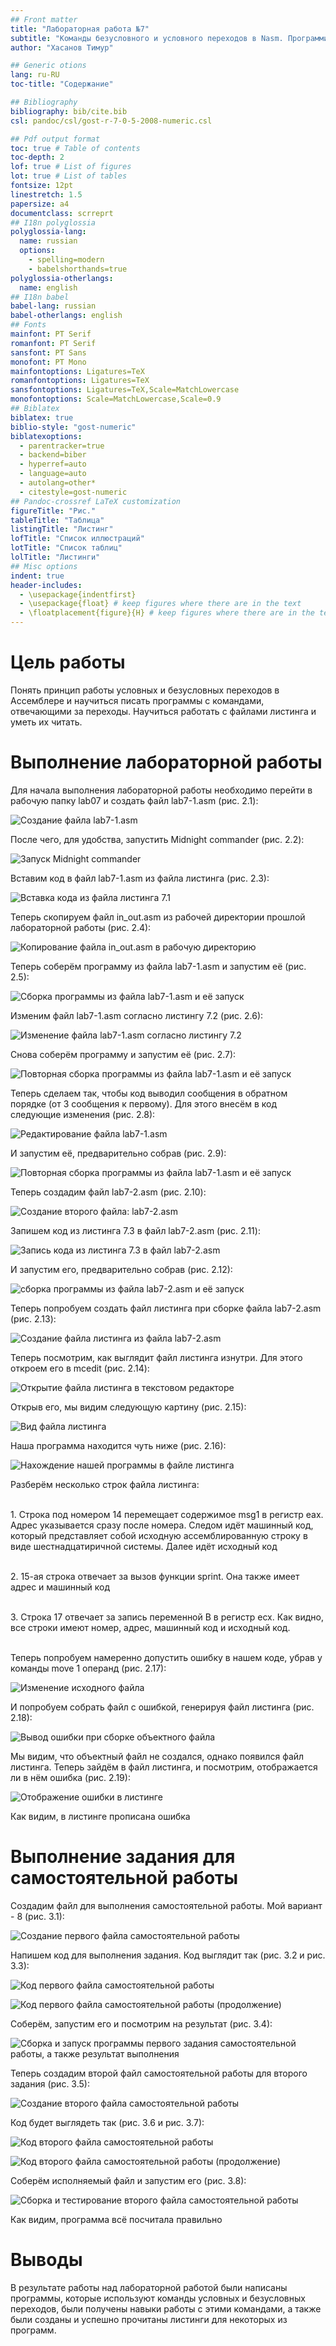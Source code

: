 ```yaml
---
## Front matter
title: "Лабораторная работа №7"
subtitle: "Команды безусловного и условного переходов в Nasm. Программирование ветвлений"
author: "Хасанов Тимур"

## Generic otions
lang: ru-RU
toc-title: "Содержание"

## Bibliography
bibliography: bib/cite.bib
csl: pandoc/csl/gost-r-7-0-5-2008-numeric.csl

## Pdf output format
toc: true # Table of contents
toc-depth: 2
lof: true # List of figures
lot: true # List of tables
fontsize: 12pt
linestretch: 1.5
papersize: a4
documentclass: scrreprt
## I18n polyglossia
polyglossia-lang:
  name: russian
  options:
	- spelling=modern
	- babelshorthands=true
polyglossia-otherlangs:
  name: english
## I18n babel
babel-lang: russian
babel-otherlangs: english
## Fonts
mainfont: PT Serif
romanfont: PT Serif
sansfont: PT Sans
monofont: PT Mono
mainfontoptions: Ligatures=TeX
romanfontoptions: Ligatures=TeX
sansfontoptions: Ligatures=TeX,Scale=MatchLowercase
monofontoptions: Scale=MatchLowercase,Scale=0.9
## Biblatex
biblatex: true
biblio-style: "gost-numeric"
biblatexoptions:
  - parentracker=true
  - backend=biber
  - hyperref=auto
  - language=auto
  - autolang=other*
  - citestyle=gost-numeric
## Pandoc-crossref LaTeX customization
figureTitle: "Рис."
tableTitle: "Таблица"
listingTitle: "Листинг"
lofTitle: "Список иллюстраций"
lotTitle: "Список таблиц"
lolTitle: "Листинги"
## Misc options
indent: true
header-includes:
  - \usepackage{indentfirst}
  - \usepackage{float} # keep figures where there are in the text
  - \floatplacement{figure}{H} # keep figures where there are in the text
---
```


# Цель работы

Понять принцип работы условных и безусловных переходов в Ассемблере и научиться писать программы с командами, отвечающими за переходы. Научиться работать с файлами листинга и уметь их читать.

# Выполнение лабораторной работы

Для начала выполнения лабораторной работы необходимо перейти в рабочую папку lab07 и создать файл lab7-1.asm (рис. 2.1):

![Создание файла lab7-1.asm](https://github.com/tihasanov/-study_2023-2024_arh-pc/blob/master/labs/lab07/report/image/7.1.png?raw=true)

После чего, для удобства, запустить Midnight commander (рис. 2.2):

![Запуск Midnight commander](https://github.com/tihasanov/-study_2023-2024_arh-pc/blob/master/labs/lab07/report/image/7.2.png?raw=true)

Вставим код в файл lab7-1.asm из файла листинга (рис. 2.3):

![Вставка кода из файла листинга 7.1](https://github.com/tihasanov/-study_2023-2024_arh-pc/blob/master/labs/lab07/report/image/7.3.png?raw=true)

Теперь скопируем файл in_out.asm из рабочей директории прошлой лабораторной работы (рис. 2.4):

![Копирование файла in_out.asm в рабочую директорию](https://github.com/tihasanov/-study_2023-2024_arh-pc/blob/master/labs/lab07/report/image/7.4.png?raw=true)

Теперь соберём программу из файла lab7-1.asm и запустим её (рис. 2.5):

![Сборка программы из файла lab7-1.asm и её запуск](https://github.com/tihasanov/-study_2023-2024_arh-pc/blob/master/labs/lab07/report/image/7.5.png?raw=true)

Изменим файл lab7-1.asm согласно листингу 7.2 (рис. 2.6):

![Изменение файла lab7-1.asm согласно листингу 7.2](https://github.com/tihasanov/-study_2023-2024_arh-pc/blob/master/labs/lab07/report/image/7.6.png?raw=true)

Снова соберём программу и запустим её (рис. 2.7):

![Повторная сборка программы из файла lab7-1.asm и её запуск](https://github.com/tihasanov/-study_2023-2024_arh-pc/blob/master/labs/lab07/report/image/7.7.png?raw=true)

Теперь сделаем так, чтобы код выводил сообщения в обратном порядке (от 3 сообщения к первому). Для этого внесём в код следующие изменения (рис. 2.8):

![Редактирование файла lab7-1.asm](https://github.com/tihasanov/-study_2023-2024_arh-pc/blob/master/labs/lab07/report/image/7.8.png?raw=true)

И запустим её, предварительно собрав (рис. 2.9):

![Повторная сборка программы из файла lab7-1.asm и её запуск](https://github.com/tihasanov/-study_2023-2024_arh-pc/blob/master/labs/lab07/report/image/7.9.png?raw=true)

Теперь создадим файл lab7-2.asm (рис. 2.10):

![Создание второго файла: lab7-2.asm](https://github.com/tihasanov/-study_2023-2024_arh-pc/blob/master/labs/lab07/report/image/7.10.png?raw=true)

Запишем код из листинга 7.3 в файл lab7-2.asm (рис. 2.11):

![Запись кода из листинга 7.3 в файл lab7-2.asm](https://github.com/tihasanov/-study_2023-2024_arh-pc/blob/master/labs/lab07/report/image/7.11.png?raw=true)

И запустим его, предварительно собрав (рис. 2.12):

![сборка программы из файла lab7-2.asm и её запуск](https://github.com/tihasanov/-study_2023-2024_arh-pc/blob/master/labs/lab07/report/image/7.12.png?raw=true)

Теперь попробуем создать файл листинга при сборке файла lab7-2.asm (рис. 2.13):

![Создание файла листинга из файла lab7-2.asm](https://github.com/tihasanov/-study_2023-2024_arh-pc/blob/master/labs/lab07/report/image/7.13.png?raw=true)

Теперь посмотрим, как выглядит файл листинга изнутри. Для этого откроем его в mcedit (рис. 2.14):

![Открытие файла листинга в текстовом редакторе](https://github.com/tihasanov/-study_2023-2024_arh-pc/blob/master/labs/lab07/report/image/7.14.png?raw=true)

Открыв его, мы видим следующую картину (рис. 2.15):

![Вид файла листинга](https://github.com/tihasanov/-study_2023-2024_arh-pc/blob/master/labs/lab07/report/image/7.15.png?raw=true)

Наша программа находится чуть ниже (рис. 2.16):

![Нахождение нашей программы в файле листинга](https://github.com/tihasanov/-study_2023-2024_arh-pc/blob/master/labs/lab07/report/image/7.16.png?raw=true)

Разберём несколько строк файла листинга:

<p><br>1. Строка под номером 14 перемещает содержимое msg1 в регистр eax. Адрес указывается сразу после номера. Следом идёт машинный код, который представляет собой исходную ассемблированную строку в виде шестнадцатиричной системы. Далее идёт исходный код
<p><br>2. 15-ая строка отвечает за вызов функции sprint. Она также имеет адрес и машинный код
<p><br>3. Строка 17 отвечает за запись переменной B в регистр ecx. Как видно, все строки имеют номер, адрес, машинный код и исходный код.

<p><br>Теперь попробуем намеренно допустить ошибку в нашем коде, убрав у команды move 1 операнд (рис. 2.17):

![Изменение исходного файла](https://github.com/tihasanov/-study_2023-2024_arh-pc/blob/master/labs/lab07/report/image/7.17.png?raw=true)

И попробуем собрать файл с ошибкой, генерируя файл листинга (рис. 2.18):

![Вывод ошибки при сборке объектного файла](https://github.com/tihasanov/-study_2023-2024_arh-pc/blob/master/labs/lab07/report/image/7.18.png?raw=true)

Мы видим, что объектный файл не создался, однако появился файл листинга.
Теперь зайдём в файл листинга, и посмотрим, отображается ли в нём ошибка (рис. 2.19):

![Отображение ошибки в листинге](https://github.com/tihasanov/-study_2023-2024_arh-pc/blob/master/labs/lab07/report/image/7.19.png?raw=true)

Как видим, в листинге прописана ошибка

# Выполнение задания для самостоятельной работы

Создадим файл для выполнения самостоятельной работы. Мой вариант - 8 (рис. 3.1):

![Создание первого файла самостоятельной работы](https://github.com/tihasanov/-study_2023-2024_arh-pc/blob/master/labs/lab07/report/image/7.20.png?raw=true)

Напишем код для выполнения задания. Код выглядит так (рис. 3.2 и рис. 3.3):

![Код первого файла самостоятельной работы](https://github.com/tihasanov/-study_2023-2024_arh-pc/blob/master/labs/lab07/report/image/7.21.png?raw=true)

![Код первого файла самостоятельной работы (продолжение)](https://github.com/tihasanov/-study_2023-2024_arh-pc/blob/master/labs/lab07/report/image/7.22.png?raw=true)

Соберём, запустим его и посмотрим на результат (рис. 3.4):

![Сборка и запуск программы первого задания самостоятельной работы, а также результат выполнения](https://github.com/tihasanov/-study_2023-2024_arh-pc/blob/master/labs/lab07/report/image/7.23.png?raw=true)

Теперь создадим второй файл самостоятельной работы для второго задания (рис. 3.5):

![Создание второго файла самостоятельной работы](https://github.com/tihasanov/-study_2023-2024_arh-pc/blob/master/labs/lab07/report/image/7.24.png?raw=true)

Код будет выглядеть так (рис. 3.6 и рис. 3.7):

![Код второго файла самостоятельной работы](https://github.com/tihasanov/-study_2023-2024_arh-pc/blob/master/labs/lab07/report/image/7.25.png?raw=true)

![Код второго файла самостоятельной работы (продолжение)](https://github.com/tihasanov/-study_2023-2024_arh-pc/blob/master/labs/lab07/report/image/7.26.png?raw=true)

Соберём исполняемый файл и запустим его (рис. 3.8):

![Сборка и тестирование второго файла самостоятельной работы](https://github.com/tihasanov/-study_2023-2024_arh-pc/blob/master/labs/lab07/report/image/7.27.png?raw=true)

Как видим, программа всё посчитала правильно

# Выводы

В результате работы над лабораторной работой были написаны программы, которые используют команды условных и безусловных переходов, были получены навыки работы с этими командами, а также были созданы и успешно прочитаны листинги для некоторых из программ.
